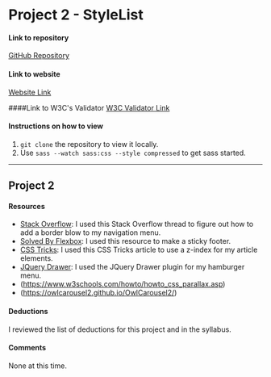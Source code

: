 # Project 2 - StyleList

#### Link to repository
[GitHub Repository](https://github.com/cmkuiper/project-2_kuiper-caitlin)

#### Link to website
[Website Link](http://www.caitlinkuiper.com/advweb2_project2)

####Link to W3C's Validator
[W3C Validator Link]()

#### Instructions on how to view
1. `git clone` the repository to view it locally.
2. Use `sass --watch sass:css --style compressed` to get sass started.

---

## Project 2

#### Resources
- [Stack Overflow](https://stackoverflow.com/questions/3971880/how-to-make-shadow-on-border-bottom): I used this Stack Overflow thread to figure out how to add a border blow to my navigation menu.
- [Solved By Flexbox](https://philipwalton.github.io/solved-by-flexbox/demos/sticky-footer/): I used this resource to make a sticky footer.
- [CSS Tricks](https://css-tricks.com/almanac/properties/z/z-index/): I used this CSS Tricks article to use a z-index for my article elements.
- [JQuery Drawer](http://git.blivesta.com/drawer/): I used the JQuery Drawer plugin for my hamburger menu.
- (https://www.w3schools.com/howto/howto_css_parallax.asp)
- (https://owlcarousel2.github.io/OwlCarousel2/)


#### Deductions
I reviewed the list of deductions for this project and in the syllabus.

#### Comments

None at this time.
